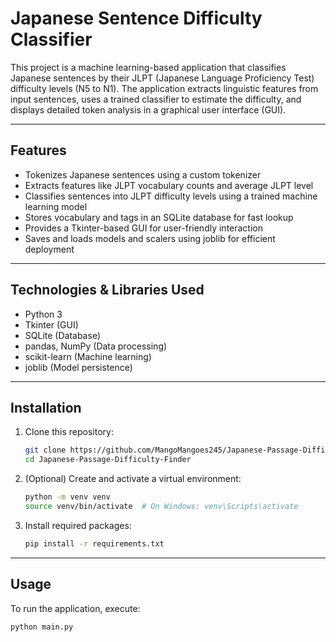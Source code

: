 # Japanese Sentence Difficulty Classifier

This project is a machine learning-based application that classifies Japanese sentences by their JLPT (Japanese Language Proficiency Test) difficulty levels (N5 to N1). The application extracts linguistic features from input sentences, uses a trained classifier to estimate the difficulty, and displays detailed token analysis in a graphical user interface (GUI).

---

## Features

- Tokenizes Japanese sentences using a custom tokenizer  
- Extracts features like JLPT vocabulary counts and average JLPT level  
- Classifies sentences into JLPT difficulty levels using a trained machine learning model  
- Stores vocabulary and tags in an SQLite database for fast lookup  
- Provides a Tkinter-based GUI for user-friendly interaction  
- Saves and loads models and scalers using joblib for efficient deployment  

---

## Technologies & Libraries Used

- Python 3  
- Tkinter (GUI)  
- SQLite (Database)  
- pandas, NumPy (Data processing)  
- scikit-learn (Machine learning)  
- joblib (Model persistence)  

---

## Installation

1. Clone this repository:

    ```bash
    git clone https://github.com/MangoMangoes245/Japanese-Passage-Difficulty-Finder.git
    cd Japanese-Passage-Difficulty-Finder
    ```

2. (Optional) Create and activate a virtual environment:

    ```bash
    python -m venv venv
    source venv/bin/activate  # On Windows: venv\Scripts\activate
    ```

3. Install required packages:

    ```bash
    pip install -r requirements.txt
    ```

---

## Usage

To run the application, execute:

```bash
python main.py

